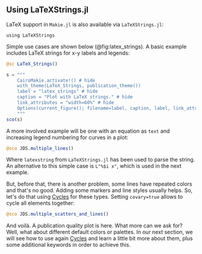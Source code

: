 ## Using LaTeXStrings.jl

LaTeX support in `Makie.jl` is also available via `LaTeXStrings.jl`:

```
using LaTeXStrings
```

Simple use cases are shown below (@fig:latex_strings).
A basic example includes LaTeX strings for x-y labels and legends:

```jl
@sc LaTeX_Strings()
```

```jl
s = """
    CairoMakie.activate!() # hide
    with_theme(LaTeX_Strings, publication_theme())
    label = "latex_strings" # hide
    caption = "Plot with LaTeX strings." # hide
    link_attributes = "width=60%" # hide
    Options(current_figure(); filename=label, caption, label, link_attributes) # hide
    """
sco(s)
```

A more involved example will be one with an equation as `text` and increasing legend numbering for curves in a plot:

```jl
@sco JDS.multiple_lines()
```

Where `latexstring` from `LaTeXStrings.jl` has been used to parse the string. An alternative to this simple case is `L"%$i x"`, which is used in the next example.

But, before that, there is another problem, some lines have repeated colors and that's no good.
Adding some markers and line styles usually helps.
So, let's do that using [Cycles](https://docs.makie.org/stable/documentation/theming/#cycles) for these types.
Setting `covary=true` allows to cycle all elements together:

```jl
@sco JDS.multiple_scatters_and_lines()
```

And voilà.
A publication quality plot is here.
What more can we ask for?
Well, what about different default colors or palettes.
In our next section, we will see how to use again [Cycles](https://docs.makie.org/stable/documentation/theming/#cycles) and learn a little bit more about them, plus some additional keywords in order to achieve this.
